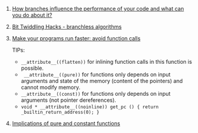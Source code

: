  1. [How branches influence the performance of your code and what can you do about it?](https://johnysswlab.com/how-branches-influence-the-performance-of-your-code-and-what-can-you-do-about-it/)
 2. [Bit Twiddling Hacks - branchless algorithms](https://graphics.stanford.edu/~seander/bithacks.html)
 3. [Make your programs run faster: avoid function calls](https://johnysswlab.com/make-your-programs-run-faster-avoid-function-calls/)
    
    TIPs:
     - `__attribute__((flatten))` for inlining function calls in this function is possible.
     - ` __attribute__((pure))` for functions only depends on input arguments and state of the memory (content of the pointers) and cannot
       modify memory.
     - `__attribute__((const))` for functions only depends on input arguments (not pointer dereferences).
     - `void * __attribute__((noinline)) get_pc () { return _builtin_return_address(0); }`
 4. [Implications of pure and constant functions](https://lwn.net/Articles/285332/)
